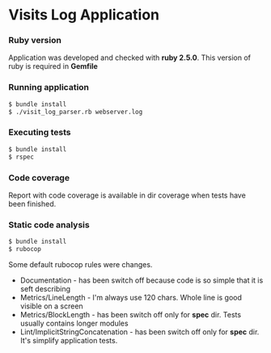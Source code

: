 # Visits Log Application
### Ruby version
Application was developed and checked with **ruby 2.5.0**.
This version of ruby is required in **Gemfile**
### Running application
```sh
$ bundle install
$ ./visit_log_parser.rb webserver.log
```
### Executing tests
```sh
$ bundle install
$ rspec
```
### Code coverage
Report with code coverage is available in dir coverage when tests have been finished.

### Static code analysis
```sh
$ bundle install
$ rubocop
```
Some default rubocop rules were changes. 
- Documentation - has been switch off because code is so simple that it is seft describing
- Metrics/LineLength - I'm always use 120 chars. Whole line is good visible on a screen
- Metrics/BlockLength - has been switch off only for **spec** dir. Tests usually contains longer modules
- Lint/ImplicitStringConcatenation - has been switch off only for **spec** dir. It's simplify application tests.
